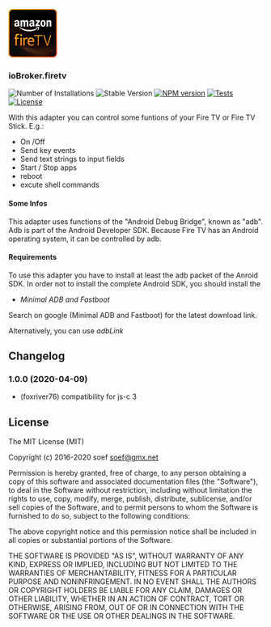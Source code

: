 ![Logo](admin/firetv.png)

### ioBroker.firetv 
![Number of Installations](http://iobroker.live/badges/firetv-community-installed.svg) ![Stable Version](http://iobroker.live/badges/firetv-community-stable.svg) 
[![NPM version](https://img.shields.io/npm/v/iobroker.firetv.svg)](https://www.npmjs.com/package/iobroker.firetv)
[![Tests](https://img.shields.io/travis/soef/iobroker.firetv/master.svg)](https://travis-ci.org/soef/iobroker.firetv)
[![License](https://img.shields.io/badge/license-MIT-blue.svg?style=flat)](https://github.com/soef/iobroker.firetv/blob/master/LICENSE)

<!--
[![NPM version](https://badge.fury.io/js/iobroker.firetv.svg)](https://www.npmjs.com/package/iobroker.firetv)
[![Build Status](https://secure.travis-ci.org/soef/iobroker.firetv.svg?branch=master)](https://travis-ci.org/soef/iobroker.firetv)
-->

With this adapter you can control some funtions of your Fire TV or Fire TV Stick.
E.g.: 
- On /Off
- Send key events
- Send text strings to input fields
- Start / Stop apps
- reboot
- excute shell commands

#### Some Infos
This adapter uses functions of the "Android Debug Bridge", known as "adb". Adb is part of the Android Developer SDK. Because Fire TV has an Android operating system, it can be controlled by adb.

#### Requirements

To use this adapter you have to install at least the adb packet of the Anroid SDK. In order not to install the complete Android SDK, you should install the 
- *Minimal ADB and Fastboot*

Search on google (Minimal ADB and Fastboot) for the latest download link.

Alternatively, you can use *adbLink* 

## Changelog
### 1.0.0 (2020-04-09)
* (foxriver76) compatibility for js-c 3

## License
The MIT License (MIT)

Copyright (c) 2016-2020 soef <soef@gmx.net>

Permission is hereby granted, free of charge, to any person obtaining a copy
of this software and associated documentation files (the "Software"), to deal
in the Software without restriction, including without limitation the rights
to use, copy, modify, merge, publish, distribute, sublicense, and/or sell
copies of the Software, and to permit persons to whom the Software is
furnished to do so, subject to the following conditions:

The above copyright notice and this permission notice shall be included in
all copies or substantial portions of the Software.

THE SOFTWARE IS PROVIDED "AS IS", WITHOUT WARRANTY OF ANY KIND, EXPRESS OR
IMPLIED, INCLUDING BUT NOT LIMITED TO THE WARRANTIES OF MERCHANTABILITY,
FITNESS FOR A PARTICULAR PURPOSE AND NONINFRINGEMENT. IN NO EVENT SHALL THE
AUTHORS OR COPYRIGHT HOLDERS BE LIABLE FOR ANY CLAIM, DAMAGES OR OTHER
LIABILITY, WHETHER IN AN ACTION OF CONTRACT, TORT OR OTHERWISE, ARISING FROM,
OUT OF OR IN CONNECTION WITH THE SOFTWARE OR THE USE OR OTHER DEALINGS IN
THE SOFTWARE.


